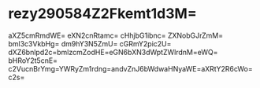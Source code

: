 # rezy290584Z2Fkemt1d3M=
aXZ5cmRmdWE=
eXN2cnRtamc=
cHhjbG1ibnc=
ZXNobGJrZmM=
bml3c3VkbHg=
dm9hY3N5ZmU=
cGRmY2pic2U=
dXZ6bnlpd2c=bmlzcmZodHE=eGN6bXN3dWptZWlrdnM=eWQ=
bHRoY2t5cnE=
c2VucnBrYmg=YWRyZm1rdng=andvZnJ6bWdwaHNyaWE=aXRtY2R6cWo=c2s=

